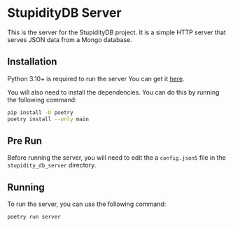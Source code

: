 # StupidityDB Server

This is the server for the StupidityDB project. It is a simple HTTP server that
serves JSON data from a Mongo database.

## Installation

Python 3.10+ is required to run the server You can get it [here](https://www.python.org/downloads/).

You will also need to install the dependencies. You can do this by running the
following command:

```bash
pip install -U poetry
poetry install --only main
```

## Pre Run

Before running the server, you will need to edit the a `config.json5` file in the `stupidity_db_server`
directory.

## Running

To run the server, you can use the following command:

```bash
poetry run server
```
